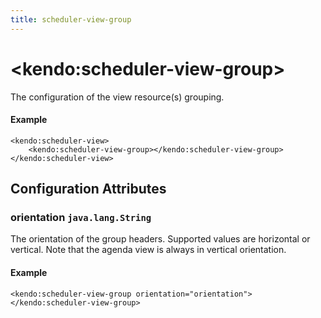 ```yaml
---
title: scheduler-view-group
---
```


# \<kendo:scheduler-view-group\>

The configuration of the view resource(s) grouping.

#### Example
    <kendo:scheduler-view>
        <kendo:scheduler-view-group></kendo:scheduler-view-group>
    </kendo:scheduler-view>

## Configuration Attributes

### orientation `java.lang.String`

The orientation of the group headers. Supported values are horizontal or vertical. Note that the agenda view is always in vertical orientation.

#### Example
    <kendo:scheduler-view-group orientation="orientation">
    </kendo:scheduler-view-group>

